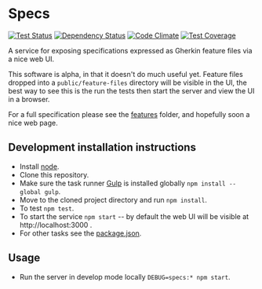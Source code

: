 # Specs
[![Test Status](https://img.shields.io/teamcity/https/teamcity.sponte.uk/s/SpecsExpress_Ci.svg)](https://teamcity.sponte.uk/viewType.html?buildTypeId=SpecsExpress_Ci&branch_OssSpecs=%3Cdefault%3E&tab=buildTypeStatusDiv)
[![Dependency Status](https://david-dm.org/oss-specs/specs.svg)](https://david-dm.org/oss-specs/specs)
[![Code Climate](https://codeclimate.com/github/oss-specs/specs/badges/gpa.svg)](https://codeclimate.com/github/oss-specs/specs)
[![Test Coverage](https://codeclimate.com/github/oss-specs/specs/badges/coverage.svg)](https://codeclimate.com/github/oss-specs/specs/coverage)

A service for exposing specifications expressed as Gherkin feature files via a nice web UI.

This software is alpha, in that it doesn't do much useful yet. Feature files dropped into a `public/feature-files` directory will be visible in the UI, the best way to see this is the run the tests then start the server and view the UI in a browser.

For a full specification please see the [features](/features) folder, and hopefully soon a nice web page.

## Development installation instructions

* Install [node](https://nodejs.org/).
* Clone this repository.
* Make sure the task runner [Gulp](http://gulpjs.com/) is installed globally `npm install --global gulp`.
* Move to the cloned project directory and run `npm install`.
* To test `npm test`.
* To start the service `npm start` -- by default the web UI will be visible at http://localhost:3000 .
* For other tasks see the [package.json](/package.json).

## Usage

* Run the server in develop mode locally `DEBUG=specs:* npm start`.
